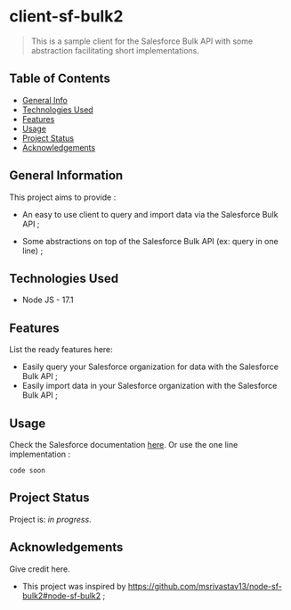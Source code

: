 # client-sf-bulk2

> This is a sample client for the Salesforce Bulk API with some abstraction facilitating short implementations.

## Table of Contents

- [General Info](#general-information)
- [Technologies Used](#technologies-used)
- [Features](#features)
- [Usage](#usage)
- [Project Status](#project-status)
- [Acknowledgements](#acknowledgements)

## General Information

This project aims to provide :
- An easy to use client to query and import data via the Salesforce Bulk API ;
- Some abstractions on top of the Salesforce Bulk API (ex: query in one line) ;

  <!-- You don't have to answer all the questions - just the ones relevant to your project. -->

## Technologies Used

- Node JS - 17.1

## Features

List the ready features here:

- Easily query your Salesforce organization for data with the Salesforce Bulk API ;
- Easily import data in your Salesforce organization with the Salesforce Bulk API ;

## Usage

Check the Salesforce documentation [here](https://developer.salesforce.com/docs/atlas.en-us.api_asynch.meta/api_asynch/bulk_api_2_0.htm).
Or use the one line implementation :

`code soon`

## Project Status

Project is: _in progress_.


## Acknowledgements

Give credit here.

- This project was inspired by https://github.com/msrivastav13/node-sf-bulk2#node-sf-bulk2 ;
